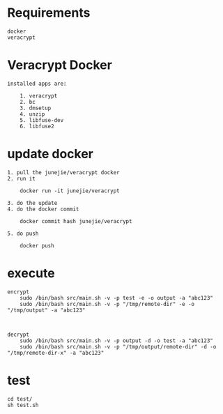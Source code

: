 Requirements
===========
    
    docker
    veracrypt

Veracrypt Docker
================

    installed apps are:

        1. veracrypt
        2. bc
        3. dmsetup
        4. unzip
        5. libfuse-dev
        6. libfuse2 

update docker
=============

    1. pull the junejie/veracrypt docker
    2. run it

        docker run -it junejie/veracrypt

    3. do the update
    4. do the docker commit

        docker commit hash junejie/veracrypt

    5. do push

        docker push 

execute
=======

    encrypt
        sudo /bin/bash src/main.sh -v -p test -e -o output -a "abc123"
        sudo /bin/bash src/main.sh -v -p "/tmp/remote-dir" -e -o "/tmp/output" -a "abc123"

        

    decrypt
        sudo /bin/bash src/main.sh -v -p output -d -o test -a "abc123"
        sudo /bin/bash src/main.sh -v -p "/tmp/output/remote-dir" -d -o "/tmp/remote-dir-x" -a "abc123"

test
====

    cd test/
    sh test.sh
